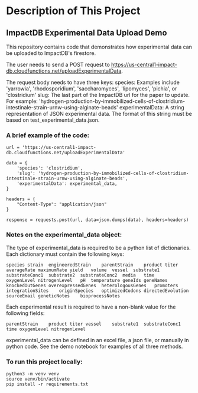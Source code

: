 # Description of This Project


## ImpactDB Experimental Data Upload Demo
This repository contains code that demonstrates how experimental data can be uploaded to ImpactDB's firestore.

The user needs to send a POST request to https://us-central1-impact-db.cloudfunctions.net/uploadExperimentalData.

The request body needs to have three keys:
species: Examples include 'yarrowia', 'rhodosporidium', 'saccharomyces', 'lipomyces', 'pichia', or 'clostridium'
slug: The last part of the ImpactDB url for the paper to update. For example: 'hydrogen-production-by-immobilized-cells-of-clostridium-intestinale-strain-urnw-using-alginate-beads'
experimentalData: A string representation of JSON experimental data. The format of this string must be based on test_experimental_data.json.

### A brief example of the code:
```
url = 'https://us-central1-impact-db.cloudfunctions.net/uploadExperimentalData'

data = {
    'species': 'clostridium',
    'slug': 'hydrogen-production-by-immobilized-cells-of-clostridium-intestinale-strain-urnw-using-alginate-beads',
    'experimentalData': experimental_data,
}

headers = {
    "Content-Type": "application/json"
}

response = requests.post(url, data=json.dumps(data), headers=headers)
```

### Notes on the experimental_data object:
The type of experimental_data is required to be a python list of dictionaries. Each dictionary must contain the following keys: 
```
species	strain	engineeredStrain	parentStrain	product	titer	averageRate	maximumRate	yield	volume	vessel	substrate1	substrateConc1	substrate2	substrateConc2	media	time	oxygenLevel	nitrogenLevel	pH	temperature	geneIds	geneNames	knockedOutGenes	overexpressedGenes	heterologousGenes	promoters	integrationSites	originSpecies	optimizedCodons	directedEvolution	sourceEmail	geneticNotes	bioprocessNotes
```

Each experimental result is required to have a non-blank value for the following fields: 
```
parentStrain	product	titer vessel	substrate1	substrateConc1 time	oxygenLevel	nitrogenLevel
```

experimental_data can be defined in an excel file, a json file, or manually in python code. See the demo notebook for examples of all three methods.

### To run this project locally:
```
python3 -m venv venv
source venv/bin/activate
pip install -r requirements.txt
```
